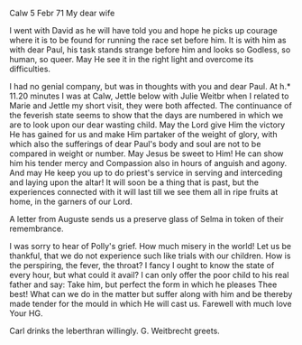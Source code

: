  Calw 5 Febr 71
My dear wife

I went with David as he will have told you and hope he picks up courage where it is to be found for running the race set before him. It is with him as with dear Paul, his task stands strange before him and looks so Godless, so human, so queer. May He see it in the right light and overcome its difficulties.

I had no genial company, but was in thoughts with you and dear Paul. At h.* 11.20 minutes I was at Calw, Jettle below with Julie Weitbr when I related to Marie and Jettle my short visit, they were both affected. The continuance of the feverish state seems to show that the days are numbered in which we are to look upon our dear wasting child. May the Lord give Him the victory He has gained for us and make Him partaker of the weight of glory, with which also the sufferings of dear Paul's body and soul are not to be compared in weight or number. May Jesus be sweet to Him! He can show him his tender mercy and Compassion also in hours of anguish and agony. And may He keep you up to do priest's service in serving and interceding and laying upon the altar! It will soon be a thing that is past, but the experiences connected with it will last till we see them all in ripe fruits at home, in the garners of our Lord.

A letter from Auguste sends us a preserve glass of Selma in token of their remembrance.

I was sorry to hear of Polly's grief. How much misery in the world! Let us be thankful, that we do not experience such like trials with our children. How is the perspiring, the fever, the throat? I fancy I ought to know the state of every hour, but what could it avail? I can only offer the poor child to his real father and say: Take him, but perfect the form in which he pleases Thee best! What can we do in the matter but suffer along with him and be thereby made tender for the mould in which He will cast us. 
Farewell with much love
 Your HG.

Carl drinks the leberthran willingly. G. Weitbrecht greets.
